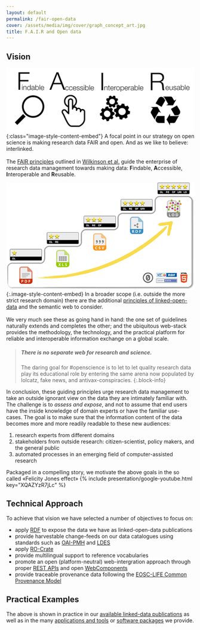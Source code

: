```yaml
---
layout: default
permalink: /fair-open-data
cover: /assets/media/img/cover/graph_concept_art.jpg
title: F.A.I.R and Open data
---
```


## Vision <a name="vision"></a>

![Fair Data Principles](/assets/media/img/content/FAIR_data_principles.jpg){:class="image-style-content-embed"}  A focal point in our strategy on open science is making research data FAIR and open.  And as we like to believe: interlinked. \
\
The [FAIR principles](https://www.go-fair.org/fair-principles/) outlined in [Wilkinson et al.](https://doi.org/10.1038/sdata.2016.18) guide the enterprise of research data management towards making data: **F**indable, **A**ccessible, **I**nteroperable and **R**eusable.


![5star open data](assets/media/img/content/5-star_deployment_scheme_for_Open_Data.png){:.image-style-content-embed} In a broader scope (i.e. outside the more strict research domain) there are the additional [principles of linked-open-data](https://www.w3.org/wiki/LinkedData) and the semantic web to consider. \
\
We very much see these as going hand in hand: the one set of guidelines naturally extends and completes the other; and the ubiquitous web-stack provides the methodology, the technology, and the practical platform for reliable and interoperable information exchange on a global scale.


> ##### There is no separate web for research and science.
> The daring goal for #openscience is to let to let quality research data play its educational role by entering the same arena now populated by lolcatz, fake news, and antivax-conspiracies.
{:.block-info}


In conclusion, these guiding principles urge research data management to take an outside ignorant view on the data they are intimately familiar with. The challenge is to *assess and expose*, and not to assume that end users have the inside knowledge of domain experts or have the familiar use-cases.  The goal is to make sure that the information content of the data becomes more and more readily readable to these new audiences:
1. research experts from different domains
2. stakeholders from outside research: citizen-scientist, policy makers, and the general public
3. automated processes in an emerging field of computer-assisted research

Packaged in a compelling story, we motivate the above goals in the so called «Felicity Jones effect»
{% include presentation/google-youtube.html key="XQAZYzR7jLc" %}


## Technical Approach <a name="technical"></a>

To achieve that vision we have selected a number of objectives to focus on:

* apply [RDF](https://www.w3.org/RDF/) to expose the data we have as linked-open-data publications  
* provide harvestable change-feeds on our data catalogues using standards such as [OAI-PMH](https://www.openarchives.org/pmh/) and [LDES](https://www.researchobject.org/ro-crate/)
* apply [RO-Crate](https://www.researchobject.org/ro-crate/) 
* provide multilingual support to reference vocabularies
* promote an open (platform-neutral) web-intergration approach through proper [REST APIs](https://www.ics.uci.edu/~fielding/pubs/dissertation/rest_arch_style.htm) and open [WebComponents](https://www.w3.org/TR/components-intro/)
* provide traceable provenance data following the [EOSC-LIFE Common Provenance Model](https://doi.org/10.5281/zenodo.4705074)


## Practical Examples <a name="examples"></a>

The above is shown in practice in our [available linked-data publications](/linked-data) as well as in the many [applications and tools](/applications-tools)  or [software packages](/applications-tools/software-packages) we provide.
